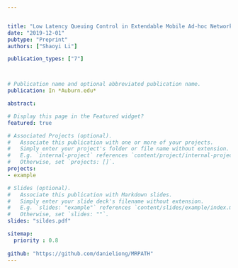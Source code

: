 ```yaml
---


title: "Low Latency Queuing Control in Extendable Mobile Ad-hoc Network Emulator (EMANE)"
date: "2019-12-01"
pubtype: "Preprint"
authors: ["Shaoyi Li"]

publication_types: ["7"]



# Publication name and optional abbreviated publication name.
publication: In *Auburn.edu*

abstract: 

# Display this page in the Featured widget?
featured: true

# Associated Projects (optional).
#   Associate this publication with one or more of your projects.
#   Simply enter your project's folder or file name without extension.
#   E.g. `internal-project` references `content/project/internal-project/index.md`.
#   Otherwise, set `projects: []`.
projects:
- example

# Slides (optional).
#   Associate this publication with Markdown slides.
#   Simply enter your slide deck's filename without extension.
#   E.g. `slides: "example"` references `content/slides/example/index.md`.
#   Otherwise, set `slides: ""`.
slides: "sildes.pdf"

sitemap:
  priority : 0.8
  
github: "https://github.com/danieliong/MRPATH"
---
```





